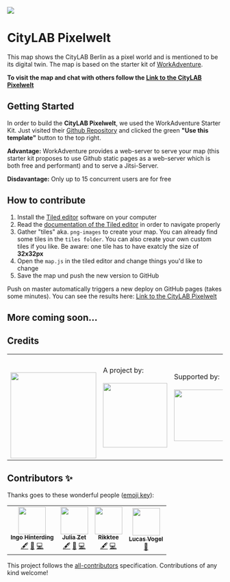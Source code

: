 ![](https://img.shields.io/badge/Build%20with%20%E2%9D%A4%EF%B8%8F-at%20Technologiesitftung%20Berlin-blue)

# CityLAB Pixelwelt 

This map shows the CityLAB Berlin as a pixel world and is mentioned to be its digital twin.
The map is based on the starter kit of [WorkAdventure](https://workadventu.re).

**To visit the map and chat with others follow the [Link to the CityLAB Pixelwelt](https://play.workadventu.re/_/global/technologiestiftung.github.io/pixelwelt/map.json)**

## Getting Started
In order to build the **CityLAB Pixelwelt**, we used the WorkAdventure Starter Kit. Just visited their [Github Repository](https://github.com/thecodingmachine/workadventure-map-starter-kit) and clicked the green **"Use this template"** button to the top right.

**Advantage:** WorkAdventure provides a web-server to serve your map (this starter kit proposes to use Github static pages as a web-server which is both free and performant) and to serve a Jitsi-Server. 

**Disdavantage:** Only up to 15 concurrent users are for free

## How to contribute

1. Install the [Tiled editor](https://www.mapeditor.org/) software on your computer
2. Read the [documentation of the Tiled editor](https://doc.mapeditor.org/en/stable/) in order to navigate properly
3. Gather "tiles" aka. `png-images` to create your map. You can already find some tiles in the `tiles folder`. You can also create your own custom tiles if you like. Be aware: one tile has to have exatcly the size of **32x32px**
5. Open the `map.js` in the tiled editor and change things you'd like to change
6. Save the map und push the new version to GitHub

Push on master automatically triggers a new deploy on GitHub pages (takes some minutes). 
You can see the results here: [Link to the CityLAB Pixelwelt](https://play.workadventu.re/_/global/technologiestiftung.github.io/pixelwelt/map.json)

## More coming soon...

## Credits

<table>
  <tr>
    <td>
      <a src="https://citylab-berlin.org/en/start/">
        <br />
        <br />
        <img width="200" src="https://logos.citylab-berlin.org/logo-citylab-berlin.svg" />
      </a>
    </td>
    <td>
      A project by: <a src="https://www.technologiestiftung-berlin.de/en/">
        <br />
        <br />
        <img width="150" src="https://logos.citylab-berlin.org/logo-technologiestiftung-berlin-en.svg" />
      </a>
    </td>
    <td>
      Supported by: <a src="https://www.berlin.de/en/">
        <br />
        <br />
        <img width="120" src="https://logos.citylab-berlin.org/logo-berlin.svg" />
      </a>
    </td>
  </tr>
</table>

## Contributors ✨

Thanks goes to these wonderful people ([emoji key](https://allcontributors.org/docs/en/emoji-key)):

<!-- ALL-CONTRIBUTORS-LIST:START - Do not remove or modify this section -->
<!-- prettier-ignore-start -->
<!-- markdownlint-disable -->
<table>
  <tr>
    <td align="center"><a href="http://www.awsm.de/"><img src="https://avatars.githubusercontent.com/u/434355?v=4?s=64" width="64px;" alt=""/><br /><sub><b>Ingo Hinterding</b></sub></a><br /><a href="#content-Esshahn" title="Content">🖋</a> <a href="#design-Esshahn" title="Design">🎨</a> <a href="https://github.com/technologiestiftung/pixelwelt/commits?author=Esshahn" title="Code">💻</a></td>
    <td align="center"><a href="https://github.com/julizet"><img src="https://avatars.githubusercontent.com/u/52455010?v=4?s=64" width="64px;" alt=""/><br /><sub><b>Julia Zet</b></sub></a><br /><a href="#content-julizet" title="Content">🖋</a> <a href="#design-julizet" title="Design">🎨</a> <a href="https://github.com/technologiestiftung/pixelwelt/commits?author=julizet" title="Code">💻</a></td>
    <td align="center"><a href="https://github.com/Rikktee"><img src="https://avatars.githubusercontent.com/u/85503045?v=4?s=64" width="64px;" alt=""/><br /><sub><b>Rikktee</b></sub></a><br /><a href="#content-Rikktee" title="Content">🖋</a> <a href="https://github.com/technologiestiftung/pixelwelt/commits?author=Rikktee" title="Code">💻</a></td>
    <td align="center"><a href="https://github.com/vogelino"><img src="https://avatars.githubusercontent.com/u/2759340?v=4?s=64" width="64px;" alt=""/><br /><sub><b>Lucas Vogel</b></sub></a><br /><a href="https://github.com/technologiestiftung/pixelwelt/commits?author=vogelino" title="Documentation">📖</a></td>
  </tr>
</table>

<!-- markdownlint-restore -->
<!-- prettier-ignore-end -->

<!-- ALL-CONTRIBUTORS-LIST:END -->

This project follows the [all-contributors](https://github.com/all-contributors/all-contributors) specification. Contributions of any kind welcome!